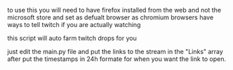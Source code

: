 to use this you will need to have firefox installed from the web and not the microsoft store and set as defualt browser as chromium browsers have ways to tell twitch if you are actually watching

this script will auto farm twitch drops for you

just edit the main.py file and put the links to the stream in the "Links" array
after put the timestamps in 24h formate for when you want the link to open.
